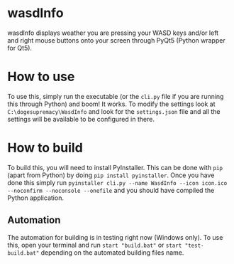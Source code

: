# wasdInfo
wasdInfo displays weather you are pressing your WASD keys and/or left and right mouse buttons onto your screen through PyQt5 (Python wrapper for Qt5).

# How to use

To use this, simply run the executable (or the `cli.py` file if you are running this through Python) and boom! It works. To modify the settings look at `C:\dogesupremacy\WasdInfo` and look for the `settings.json` file and all the settings will be available to be configured in there.

# How to build

To build this, you will need to install PyInstaller. This can be done with `pip` (apart from Python) by doing `pip install pyinstaller`. Once you have done this simply run `pyinstaller cli.py --name WasdInfo --icon icon.ico --noconfirm --noconsole --onefile` and you should have compiled the Python application.

## Automation
The automation for building is in testing right now (Windows only). To use this, open your terminal and run `start "build.bat"` or `start "test-build.bat"` depending on the automated building files name.
